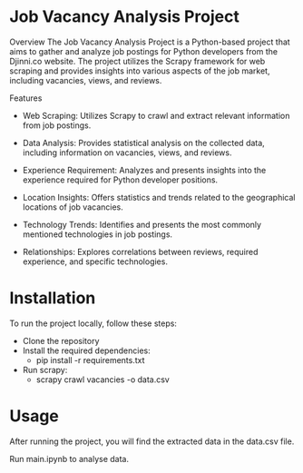# Job Vacancy Analysis Project
Overview
The Job Vacancy Analysis Project is a Python-based project that aims to gather and analyze job postings for Python developers from the Djinni.co website. The project utilizes the Scrapy framework for web scraping and provides insights into various aspects of the job market, including vacancies, views, and reviews.

Features
- Web Scraping: Utilizes Scrapy to crawl and extract relevant information from job postings.

- Data Analysis: Provides statistical analysis on the collected data, including information on vacancies, views, and reviews.

- Experience Requirement: Analyzes and presents insights into the experience required for Python developer positions.

- Location Insights: Offers statistics and trends related to the geographical locations of job vacancies.

- Technology Trends: Identifies and presents the most commonly mentioned technologies in job postings.

- Relationships: Explores correlations between reviews, required experience, and specific technologies.

# Installation
To run the project locally, follow these steps:

- Clone the repository
- Install the required dependencies:
  - pip install -r requirements.txt
- Run scrapy:
  - scrapy crawl vacancies -о data.csv

# Usage
After running the project, you will find the extracted data in the data.csv file.

Run main.ipynb to analyse data.



